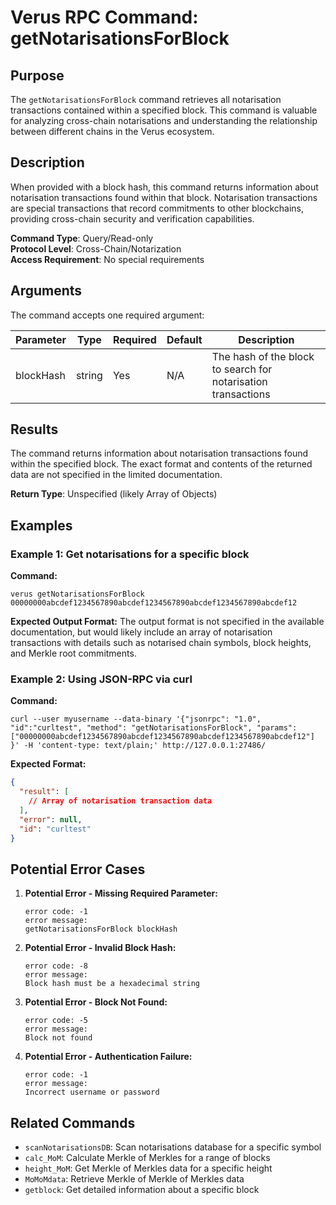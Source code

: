 # Verus RPC Command: getNotarisationsForBlock

## Purpose
The `getNotarisationsForBlock` command retrieves all notarisation transactions contained within a specified block. This command is valuable for analyzing cross-chain notarisations and understanding the relationship between different chains in the Verus ecosystem.

## Description
When provided with a block hash, this command returns information about notarisation transactions found within that block. Notarisation transactions are special transactions that record commitments to other blockchains, providing cross-chain security and verification capabilities.

**Command Type**: Query/Read-only  
**Protocol Level**: Cross-Chain/Notarization  
**Access Requirement**: No special requirements

## Arguments
The command accepts one required argument:

| Parameter | Type | Required | Default | Description |
|-----------|------|----------|---------|-------------|
| blockHash | string | Yes | N/A | The hash of the block to search for notarisation transactions |

## Results
The command returns information about notarisation transactions found within the specified block. The exact format and contents of the returned data are not specified in the limited documentation.

**Return Type**: Unspecified (likely Array of Objects)

## Examples

### Example 1: Get notarisations for a specific block

**Command:**
```
verus getNotarisationsForBlock 00000000abcdef1234567890abcdef1234567890abcdef1234567890abcdef12
```

**Expected Output Format:**
The output format is not specified in the available documentation, but would likely include an array of notarisation transactions with details such as notarised chain symbols, block heights, and Merkle root commitments.

### Example 2: Using JSON-RPC via curl

**Command:**
```
curl --user myusername --data-binary '{"jsonrpc": "1.0", "id":"curltest", "method": "getNotarisationsForBlock", "params": ["00000000abcdef1234567890abcdef1234567890abcdef1234567890abcdef12"] }' -H 'content-type: text/plain;' http://127.0.0.1:27486/
```

**Expected Format:**
```json
{
  "result": [
    // Array of notarisation transaction data
  ],
  "error": null,
  "id": "curltest"
}
```

## Potential Error Cases

1. **Potential Error - Missing Required Parameter:**
   ```
   error code: -1
   error message:
   getNotarisationsForBlock blockHash
   ```

2. **Potential Error - Invalid Block Hash:**
   ```
   error code: -8
   error message:
   Block hash must be a hexadecimal string
   ```

3. **Potential Error - Block Not Found:**
   ```
   error code: -5
   error message:
   Block not found
   ```

4. **Potential Error - Authentication Failure:**
   ```
   error code: -1
   error message:
   Incorrect username or password
   ```

## Related Commands
- `scanNotarisationsDB`: Scan notarisations database for a specific symbol
- `calc_MoM`: Calculate Merkle of Merkles for a range of blocks
- `height_MoM`: Get Merkle of Merkles data for a specific height
- `MoMoMdata`: Retrieve Merkle of Merkle of Merkles data
- `getblock`: Get detailed information about a specific block
